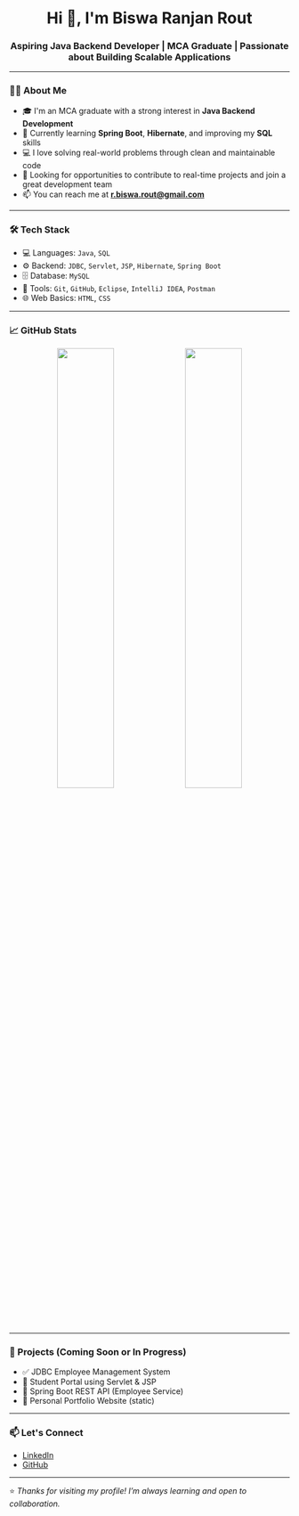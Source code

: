 <h1 align="center">Hi 👋, I'm Biswa Ranjan Rout</h1>
<h3 align="center">Aspiring Java Backend Developer | MCA Graduate | Passionate about Building Scalable Applications</h3>

---

### 👨‍💻 About Me

- 🎓 I'm an MCA graduate with a strong interest in **Java Backend Development**
- 🌱 Currently learning **Spring Boot**, **Hibernate**, and improving my **SQL** skills
- 💻 I love solving real-world problems through clean and maintainable code
- 🤝 Looking for opportunities to contribute to real-time projects and join a great development team
- 📫 You can reach me at **r.biswa.rout@gmail.com**

---

### 🛠️ Tech Stack

- 💻 Languages: `Java`, `SQL`
- ⚙️ Backend: `JDBC`, `Servlet`, `JSP`, `Hibernate`, `Spring Boot`
- 🗄️ Database: `MySQL`
- 🔧 Tools: `Git`, `GitHub`, `Eclipse`, `IntelliJ IDEA`, `Postman`
- 🌐 Web Basics: `HTML`, `CSS`

---

### 📈 GitHub Stats

<p align="center">
  <img src="https://github-readme-stats.vercel.app/api?username=biswa-rout&show_icons=true&theme=default" width="45%" />
  <img src="https://github-readme-streak-stats.herokuapp.com/?user=biswa-rout&" width="45%" />
</p>

---

### 📌 Projects (Coming Soon or In Progress)

- ✅ JDBC Employee Management System
- 🚧 Student Portal using Servlet & JSP
- 🚧 Spring Boot REST API (Employee Service)
- 🚧 Personal Portfolio Website (static)

---

### 📫 Let's Connect

- [LinkedIn](https://www.linkedin.com/in/your-link-here)
- [GitHub](https://github.com/biswa-rout)

---

⭐️ *Thanks for visiting my profile! I’m always learning and open to collaboration.*

